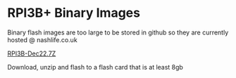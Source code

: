 
<H1>RPI3B+ Binary Images</H1>

Binary flash images are too large to be stored in github so they are currently hosted @ nashlife.co.uk

<a href="http://nashlife.co.uk/tower/rpi3b-Dec22.7z">RPI3B-Dec22.7Z</a>

Download, unzip and flash to a flash card that is at least 8gb
